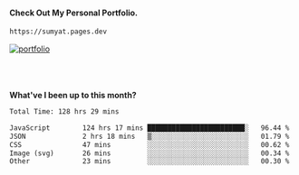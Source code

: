 #### Check Out My Personal Portfolio.
````bash
https://sumyat.pages.dev
````

<a href='https://sumyat.pages.dev/'>
    <img src='https://github.com/sumyat-aung/sumyat-aung/assets/108873224/c9b4f2be-c585-4dd3-84e1-692c3854a6d8' alt='portfolio' align='center' />
</a>


<br />
<br />


<br />
<br />

**What've I been up to this month?**

<!--START_SECTION:waka-->

```txt
Total Time: 128 hrs 29 mins

JavaScript        124 hrs 17 mins ████████████████████████░   96.44 %
JSON              2 hrs 18 mins   ▒░░░░░░░░░░░░░░░░░░░░░░░░   01.79 %
CSS               47 mins         ░░░░░░░░░░░░░░░░░░░░░░░░░   00.62 %
Image (svg)       26 mins         ░░░░░░░░░░░░░░░░░░░░░░░░░   00.34 %
Other             23 mins         ░░░░░░░░░░░░░░░░░░░░░░░░░   00.30 %
```

<!--END_SECTION:waka-->




